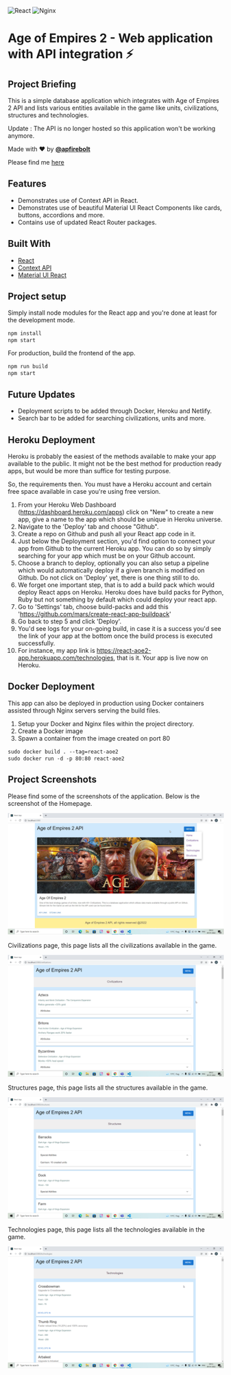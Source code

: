 ![React](https://img.shields.io/badge/react-%2320232a.svg?style=for-the-badge&logo=react&logoColor=%2361DAFB)
![Nginx](https://img.shields.io/badge/nginx-%23009639.svg?style=for-the-badge&logo=nginx&logoColor=white)

# Age of Empires 2 - Web application with API integration ⚡️

## Project Briefing

This is a simple database application which integrates with Age of Empires 2 API and lists various entities available in the game like units, civilizations, structures and technologies.

Update : The API is no longer hosted so this application won't be working anymore.

Made with ❤️ by **[@apfirebolt](https://github.com/Apfirebolt/)**

Please find me [here](https://apgiiit.com/)
## Features

- Demonstrates use of Context API in React.
- Demonstrates use of beautiful Material UI React Components like cards, buttons, accordions and more.
- Contains use of updated React Router packages.

## Built With

* [React](https://reactjs.org/)
* [Context API](https://reactjs.org/docs/context.html)
* [Material UI React](https://mui.com/)

## Project setup

Simply install node modules for the React app and you're done at least for the development mode.

```
npm install
npm start
```

For production, build the frontend of the app. 

```
npm run build
npm start
```

## Future Updates

- Deployment scripts to be added through Docker, Heroku and Netlify.
- Search bar to be added for searching civilizations, units and more.

## Heroku Deployment

Heroku is probably the easiest of the methods available to make your app available to the public. It might not be the best method for production ready apps, but would be more than suffice for testing purpose.

So, the requirements then. You must have a Heroku account and certain free space available in case you're using free version.

1. From your Heroku Web Dashboard (https://dashboard.heroku.com/apps) click on "New" to create a new app, give a name to the app which should be unique in Heroku universe.
2. Navigate to the 'Deploy' tab and choose "Github".
3. Create a repo on Github and push all your React app code in it.
4. Just below the Deployment section, you'd find option to connect your app from Github to the current Heroku app. You can do so by simply searching for your app which must be on your Github account.
5. Choose a branch to deploy, optionally you can also setup a pipeline which would automatically deploy if a given branch is modified on Github. Do not click on 'Deploy' yet, there is one thing still to do.
6. We forget one important step, that is to add a build pack which would deploy React apps on Heroku. Heroku does have build packs for Python, Ruby but not something by default which could deploy your react app.
7. Go to 'Settings' tab, choose build-packs and add this 'https://github.com/mars/create-react-app-buildpack'
8. Go back to step 5 and click 'Deploy'.
9. You'd see logs for your on-going build, in case it is a success you'd see the link of your app at the bottom once the build
process is executed successfully.
10. For instance, my app link is https://react-aoe2-app.herokuapp.com/technologies, that is it. Your app is live now on Heroku.

## Docker Deployment

This app can also be deployed in production using Docker containers assisted through Nginx servers serving the build files.

1. Setup your Docker and Nginx files within the project directory.
2. Create a Docker image
3. Spawn a container from the image created on port 80

```
sudo docker build . --tag=react-aoe2
sudo docker run -d -p 80:80 react-aoe2
```

## Project Screenshots

Please find some of the screenshots of the application. Below is the screenshot of the Homepage.

![alt text](./screenshots/home.jpg)

Civilizations page, this page lists all the civilizations available in the game.

![alt text](./screenshots/civilizations.png)

Structures page, this page lists all the structures available in the game.

![alt text](./screenshots/structures.png)

Technologies page, this page lists all the technologies available in the game.

![alt text](./screenshots/technologies.png)
